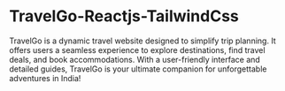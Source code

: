 # TravelGo-Reactjs-TailwindCss
TravelGo is a dynamic travel website designed to simplify trip planning. It offers users a seamless experience to explore destinations, find travel deals, and book accommodations. With a user-friendly interface and detailed guides, TravelGo is your ultimate companion for unforgettable adventures in India!
